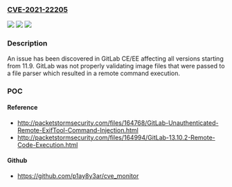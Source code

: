 ### [CVE-2021-22205](https://cve.mitre.org/cgi-bin/cvename.cgi?name=CVE-2021-22205)
![](https://img.shields.io/static/v1?label=Product&message=GitLab&color=blue)
![](https://img.shields.io/static/v1?label=Version&message=n%2Fa&color=blue)
![](https://img.shields.io/static/v1?label=Vulnerability&message=Improper%20control%20of%20generation%20of%20code%20('code%20injection')%20in%20GitLab&color=brighgreen)

### Description

An issue has been discovered in GitLab CE/EE affecting all versions starting from 11.9. GitLab was not properly validating image files that were passed to a file parser which resulted in a remote command execution.

### POC

#### Reference
- http://packetstormsecurity.com/files/164768/GitLab-Unauthenticated-Remote-ExifTool-Command-Injection.html
- http://packetstormsecurity.com/files/164994/GitLab-13.10.2-Remote-Code-Execution.html

#### Github
- https://github.com/p1ay8y3ar/cve_monitor


